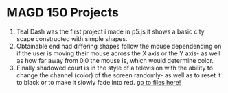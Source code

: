# MAGD 150 Projects
1. Teal Dash was the first project i made in p5.js it shows a basic city scape constructed with simple shapes. 
2. Obtainable end had differing shapes follow the mouse dependending on if the user is moving their mouse across the X axis or the Y axis- as well as how far away from 0,0 the mouse is, which would determine color.
3.  Finally shadowed court is in the style of a television with the ability to change the channel (color) of the screen randomly- as well as to reset it to black or to make it slowly fade into red.
[go to files here!](https://github.com/pellsam11/project1/tree/main)
